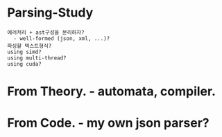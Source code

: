 # Parsing-Study
    에러처리 + ast구성을 분리하자?
      - well-formed (json, xml, ...)?
    파싱할 텍스트형식?
    using simd?
    using multi-thread?
    using cuda?
    
# From Theory. - automata, compiler.
# From Code. - my own json parser?
